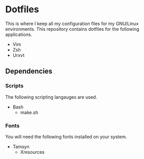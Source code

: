 # Dotfiles
This is where I keep all my configuration files for my GNU/Linux environments.
This repository contains dotfiles for the following applications.
* Vim
* Zsh
* Urxvt

## Dependencies
### Scripts
The following scripting langauges are used.
* Bash
	* make.sh

### Fonts
You will need the following fonts installed on your system.
* Tamsyn
	* Xresources
